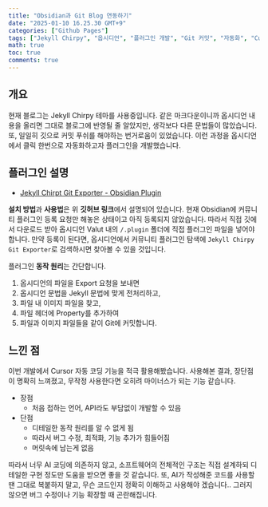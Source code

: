 ```yaml
---
title: "Obsidian과 Git Blog 연동하기"
date: "2025-01-10 16.25.30 GMT+9"
categories: ["Github Pages"]
tags: ["Jekyll Chirpy", "옵시디언", "플러그인 개발", "Git 커밋", "자동화", "Cursor 자동 코딩", "AI 코딩", "문법 전처리"]
math: true
toc: true
comments: true
---
```


## 개요

현재 블로그는 Jekyll Chirpy 테마를 사용중입니다. 같은 마크다운이니까 옵시디언 내용을 올리면 그대로 블로그에 반영될 줄 알았지만, 생각보다 다른 문법들이 많았습니다. 또, 일일히 깃으로 커밋 푸쉬를 해야하는 번거로움이 있었습니다. 이런 과정을 옵시디언에서 클릭 한번으로 자동화하고자 플러그인을 개발했습니다.

## 플러그인 설명

- [Jekyll Chirpt Git Exporter - Obsidian Plugin](https://github.com/qlsjtmek2/jekyll-chirpy-git-exporter)

**설치 방법**과 **사용법**은 위 **깃허브 링크**에서 설명되어 있습니다. 현재 Obsidian에 커뮤니티 플러그인 등록 요청만 해놓은 상태이고 아직 등록되지 않았습니다. 따라서 직접 깃에서 다운로드 받아 옵시디언 Valut 내의 `/.plugin` 폴더에 직접 플러그인 파일을 넣어야 합니다. 만약 등록이 된다면, 옵시디언에서 커뮤니티 플러그인 탐색에 `Jekyll Chirpy Git Exporter`로 검색하시면 찾아볼 수 있을 것입니다.

플러그인 **동작 원리**는 간단합니다.

1. 옵시디언의 파일을 Export 요청을 보내면
2. 옵시디언 문법을 Jekyll 문법에 맞게 전처리하고,
3. 파일 내 이미지 파일을 찾고,
4. 파일 헤더에 Property를 추가하여
5. 파일과 이미지 파일들을 같이 Git에 커밋합니다.

## 느낀 점

이번 개발에서 Cursor 자동 코딩 기능을 적극 활용해봤습니다. 사용해본 결과, 장단점이 명확히 느껴졌고, 무작정 사용한다면 오히려 마이너스가 되는 기능 같습니다.

- 장점
	- 처음 접하는 언어, API라도 부담없이 개발할 수 있음
- 단점
	- 디테일한 동작 원리를 알 수 없게 됨
	- 따라서 버그 수정, 최적화, 기능 추가가 힘들어짐
	- 머릿속에 남는게 없음

따라서 너무 AI 코딩에 의존하지 않고, 소프트웨어의 전체적인 구조는 직접 설계하되 디테일한 구현 정도만 도움을 받으면 좋을 것 같습니다. 또, AI가 작성해준 코드를 사용할 땐 그대로 복붙하지 말고, 무슨 코드인지 정확히 이해하고 사용해야 겠습니다.. 그러지 않으면 버그 수정이나 기능 확장할 때 곤란해집니다.